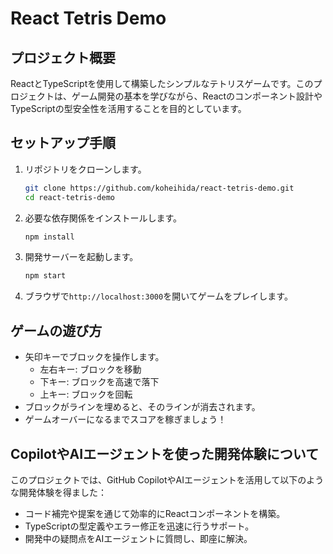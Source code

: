 # React Tetris Demo

## プロジェクト概要
ReactとTypeScriptを使用して構築したシンプルなテトリスゲームです。このプロジェクトは、ゲーム開発の基本を学びながら、Reactのコンポーネント設計やTypeScriptの型安全性を活用することを目的としています。

## セットアップ手順
1. リポジトリをクローンします。
   ```bash
   git clone https://github.com/koheihida/react-tetris-demo.git
   cd react-tetris-demo
   ```
2. 必要な依存関係をインストールします。
   ```bash
   npm install
   ```
3. 開発サーバーを起動します。
   ```bash
   npm start
   ```
4. ブラウザで`http://localhost:3000`を開いてゲームをプレイします。

## ゲームの遊び方
- 矢印キーでブロックを操作します。
  - 左右キー: ブロックを移動
  - 下キー: ブロックを高速で落下
  - 上キー: ブロックを回転
- ブロックがラインを埋めると、そのラインが消去されます。
- ゲームオーバーになるまでスコアを稼ぎましょう！

## CopilotやAIエージェントを使った開発体験について
このプロジェクトでは、GitHub CopilotやAIエージェントを活用して以下のような開発体験を得ました：
- コード補完や提案を通じて効率的にReactコンポーネントを構築。
- TypeScriptの型定義やエラー修正を迅速に行うサポート。
- 開発中の疑問点をAIエージェントに質問し、即座に解決。
